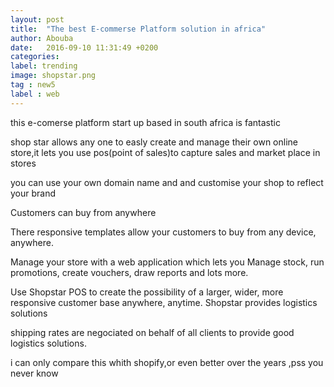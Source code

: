 ```yaml
---
layout: post
title:  "The best E-commerse Platform solution in africa"
author: Abouba
date:   2016-09-10 11:31:49 +0200
categories:
label: trending
image: shopstar.png
tag : new5
label : web
---
```


this e-comerse platform start up based in south africa is fantastic 

shop star allows any one to easly create and manage their own online store,it lets you use pos(point of sales)to capture sales and market place in stores

you can use your own domain name and and customise your shop to reflect your brand

Customers can buy from anywhere

There responsive templates allow your customers
to buy from any device, anywhere.

Manage your store with a web application which lets you
Manage stock, run promotions, create vouchers,
draw reports and lots more.


Use Shopstar POS to create the possibility of a larger,
wider, more responsive customer base anywhere, anytime.
Shopstar provides logistics solutions

shipping rates are negociated on behalf
of all  clients to provide good logistics solutions.

i can only compare this whith shopify,or even better over the years ,pss you never know

